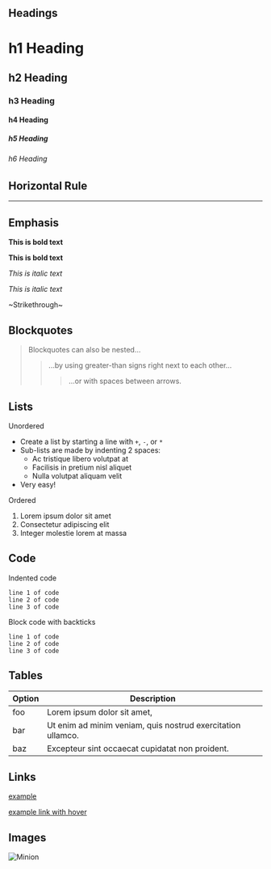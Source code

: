 ## Headings

# h1 Heading

## h2 Heading

### h3 Heading

#### h4 Heading

##### h5 Heading

###### h6 Heading

## Horizontal Rule

---

## Emphasis

**This is bold text**

**This is bold text**

_This is italic text_

_This is italic text_

~Strikethrough~

## Blockquotes

> Blockquotes can also be nested...
> 
> > ...by using greater-than signs right next to each other...
> > 
> > > ...or with spaces between arrows.

## Lists

Unordered

*   Create a list by starting a line with `+`, `-`, or `*`
*   Sub-lists are made by indenting 2 spaces:
    *   Ac tristique libero volutpat at
    *   Facilisis in pretium nisl aliquet
    *   Nulla volutpat aliquam velit
*   Very easy!

Ordered

1.  Lorem ipsum dolor sit amet
2.  Consectetur adipiscing elit
3.  Integer molestie lorem at massa

## Code

Indented code

```plaintext
line 1 of code
line 2 of code
line 3 of code
```

Block code with backticks

```plaintext
line 1 of code
line 2 of code
line 3 of code
```

## Tables

| Option | Description |
| --- | --- |
| foo | Lorem ipsum dolor sit amet, |
| bar | Ut enim ad minim veniam, quis nostrud exercitation ullamco. |
| baz | Excepteur sint occaecat cupidatat non proident. |

## Links

[example](https://example.com)

[example link with hover](https://example.com)

## Images

![Minion](https://octodex.github.com/images/original.png)